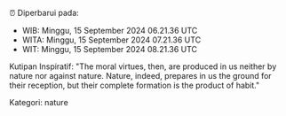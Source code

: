 ⏰ Diperbarui pada:
- WIB: Minggu, 15 September 2024 06.21.36 UTC
- WITA: Minggu, 15 September 2024 07.21.36 UTC
- WIT: Minggu, 15 September 2024 08.21.36 UTC

Kutipan Inspiratif:
"The moral virtues, then, are produced in us neither by nature nor against nature. Nature, indeed, prepares in us the ground for their reception, but their complete formation is the product of habit."


Kategori: nature

